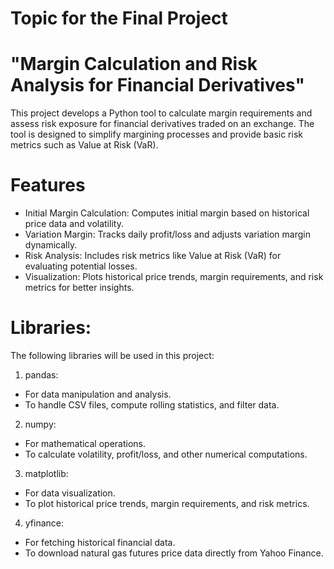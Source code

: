 # Topic for the Final Project

# "Margin Calculation and Risk Analysis for Financial Derivatives"

This project develops a Python tool to calculate margin requirements and assess risk exposure for financial derivatives traded on an exchange. The tool is designed to simplify margining processes and provide basic risk metrics such as Value at Risk (VaR).

# Features
- Initial Margin Calculation: Computes initial margin based on historical price data and volatility.
- Variation Margin: Tracks daily profit/loss and adjusts variation margin dynamically.
- Risk Analysis: Includes risk metrics like Value at Risk (VaR) for evaluating potential losses.
- Visualization: Plots historical price trends, margin requirements, and risk metrics for better insights.

# Libraries:

The following libraries will be used in this project:
1. pandas:
  - For data manipulation and analysis.
  - To handle CSV files, compute rolling statistics, and filter data.
2. numpy:
  - For mathematical operations.
  - To calculate volatility, profit/loss, and other numerical computations.
3. matplotlib:
  - For data visualization.
  - To plot historical price trends, margin requirements, and risk metrics.
4. yfinance:
  - For fetching historical financial data.
  - To download natural gas futures price data directly from Yahoo Finance.




